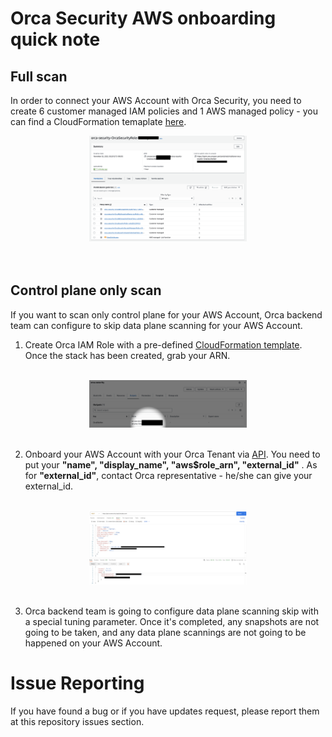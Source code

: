 # Orca Security AWS onboarding quick note
## Full scan
In order to connect your AWS Account with Orca Security, you need to create 6 customer managed IAM policies and 1 AWS managed policy - you can find a CloudFormation temaplate [here](https://github.com/hisashiyamaguchi/note-orca-security-aws-onboarding/blob/main/globalDefaultPolicy.json).
 <br>
 <div align="center">
 <img src="./images/Orca IAM Role.png" width=50%>
 </div>
 <br>
 <br>

## Control plane only scan
If you want to scan only control plane for your AWS Account, Orca backend team can configure to skip data plane scanning for your AWS Account.

1. Create Orca IAM Role with a pre-defined [CloudFormation template](https://github.com/hisashiyamaguchi/note-orca-security-aws-onboarding/blob/main/globalDefaultPolicy.json). Once the stack has been created, grab your ARN.
 <br>
 <div align="center">
 <img src="./images/ARN.png" width=50%>
 </div>
 <br>

2. Onboard your AWS Account with your Orca Tenant via [API](https://docs.orcasecurity.io/docs/create-cloud-account). You need to put your **"name", "display_name", "aws$role_arn", "external_id"** . As for **"external_id"**, contact Orca representative - he/she can give your external_id.
<br>
<div align="center">
<img src="./images/Postman Sample.png" width=50%>
</div>
<br>

3. Orca backend team is going to configure data plane scanning skip with a special tuning parameter. Once it's completed, any snapshots are not going to be taken, and any data plane scannings are not going to be happened on your AWS Account. 

#  Issue Reporting
If you have found a bug or if you have updates request, please report them at this repository issues section.